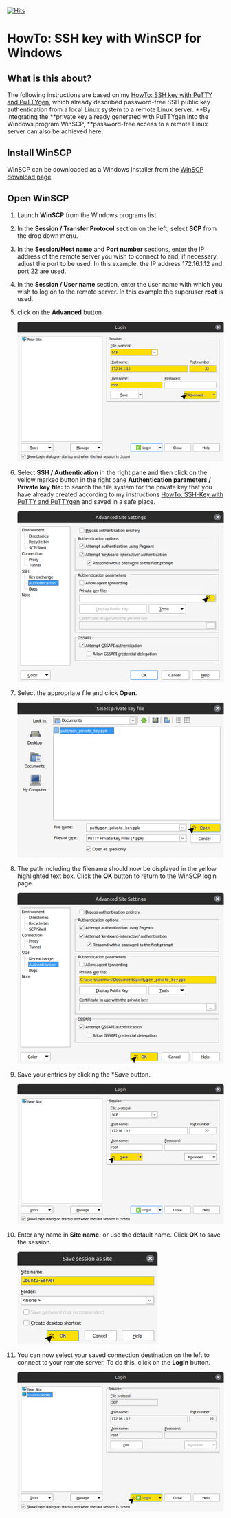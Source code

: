 [![Hits](https://hits.seeyoufarm.com/api/count/incr/badge.svg?url=https%3A%2F%2Fgithub.com%2Ftoafez%2FHowTo_Windows.SSH.WinSCP&count_bg=%2379C83D&title_bg=%23555555&icon=&icon_color=%23E7E7E7&title=hits&edge_flat=false)](https://hits.seeyoufarm.com)

# HowTo: SSH key with WinSCP for Windows

## What is this about?
The following instructions are based on my [HowTo: SSH key with PuTTY and PuTTYgen](https://github.com/toafez/HowTo_Windows.SSH.PuTTY.PuTTYgen/blob/main/README_en.md), which already described password-free SSH public key authentication from a local Linux system to a remote Linux server. **By integrating the **private key already generated with PuTTYgen into the Windows program WinSCP, **password-free access to a remote Linux server can also be achieved here.

## Install WinSCP
WinSCP can be downloaded as a Windows installer from the [WinSCP download page](https://winscp.net/eng/download.php).

## Open WinSCP
1. Launch **WinSCP** from the Windows programs list.
2. In the **Session / Transfer Protocol** section on the left, select **SCP** from the drop down menu.
3. In the **Session/Host name** and **Port number** sections, enter the IP address of the remote server you wish to connect to and, if necessary, adjust the port to be used. In this example, the IP address 172.16.1.12 and port 22 are used.
4. In the **Session / User name** section, enter the user name with which you wish to log on to the remote server. In this example the superuser **root** is used.
5. click on the **Advanced** button

    ![01_WinSCP_Configuration](/images/01_WinSCP_Configuration_en.png)

6. Select **SSH / Authentication** in the right pane and then click on the yellow marked button in the right pane **Authentication parameters / Private key file:** to search the file system for the private key that you have already created according to my instructions [HowTo: SSH-Key with PuTTY and PuTTYgen](https://github.com/toafez/HowTo_Windows.SSH.PuTTY.PuTTYgen/blob/main/README_en.md) and saved in a safe place.

    ![02_WinSCP_Configuration](/images/02_WinSCP_Configuration_en.png)

7. Select the appropriate file and click **Open**.

    ![03_WinSCP_Configuration](/images/03_WinSCP_Configuration_en.png)

8. The path including the filename should now be displayed in the yellow highlighted text box. Click the **OK** button to return to the WinSCP login page.

    ![04_WinSCP_Configuration](/images/04_WinSCP_Configuration_en.png)

9. Save your entries by clicking the **Save* button.

    ![05_WinSCP_Configuration](/images/05_WinSCP_Configuration_en.png)

10. Enter any name in **Site name:** or use the default name. Click **OK** to save the session.

    ![06_WinSCP_Configuration](/images/06_WinSCP_Configuration_en.png)

11. You can now select your saved connection destination on the left to connect to your remote server. To do this, click on the **Login** button.

    ![07_WinSCP_Configuration](/images/07_WinSCP_Configuration_en.png)



